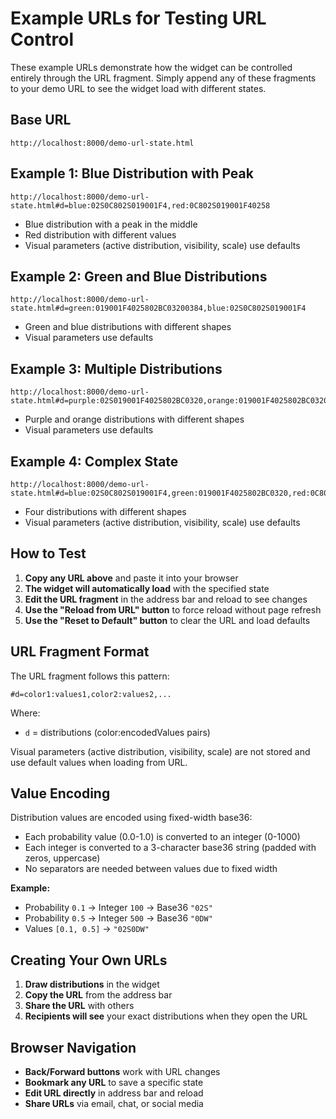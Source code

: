 # Example URLs for Testing URL Control

These example URLs demonstrate how the widget can be controlled entirely through the URL fragment. Simply append any of these fragments to your demo URL to see the widget load with different states.

## Base URL
```
http://localhost:8000/demo-url-state.html
```

## Example 1: Blue Distribution with Peak
```
http://localhost:8000/demo-url-state.html#d=blue:02S0C802S019001F4,red:0C802S019001F40258
```
- Blue distribution with a peak in the middle
- Red distribution with different values
- Visual parameters (active distribution, visibility, scale) use defaults

## Example 2: Green and Blue Distributions
```
http://localhost:8000/demo-url-state.html#d=green:019001F4025802BC03200384,blue:02S0C802S019001F4
```
- Green and blue distributions with different shapes
- Visual parameters use defaults

## Example 3: Multiple Distributions
```
http://localhost:8000/demo-url-state.html#d=purple:02S019001F4025802BC0320,orange:019001F4025802BC03200384
```
- Purple and orange distributions with different shapes
- Visual parameters use defaults

## Example 4: Complex State
```
http://localhost:8000/demo-url-state.html#d=blue:02S0C802S019001F4,green:019001F4025802BC0320,red:0C802S019001F40258,purple:02S019001F4025802BC
```
- Four distributions with different shapes
- Visual parameters (active distribution, visibility, scale) use defaults

## How to Test

1. **Copy any URL above** and paste it into your browser
2. **The widget will automatically load** with the specified state
3. **Edit the URL fragment** in the address bar and reload to see changes
4. **Use the "Reload from URL" button** to force reload without page refresh
5. **Use the "Reset to Default" button** to clear the URL and load defaults

## URL Fragment Format

The URL fragment follows this pattern:
```
#d=color1:values1,color2:values2,...
```

Where:
- `d` = distributions (color:encodedValues pairs)

Visual parameters (active distribution, visibility, scale) are not stored and use default values when loading from URL.

## Value Encoding

Distribution values are encoded using fixed-width base36:
- Each probability value (0.0-1.0) is converted to an integer (0-1000)
- Each integer is converted to a 3-character base36 string (padded with zeros, uppercase)
- No separators are needed between values due to fixed width

**Example:**
- Probability `0.1` → Integer `100` → Base36 `"02S"`
- Probability `0.5` → Integer `500` → Base36 `"0DW"`
- Values `[0.1, 0.5]` → `"02S0DW"`

## Creating Your Own URLs

1. **Draw distributions** in the widget
2. **Copy the URL** from the address bar
3. **Share the URL** with others
4. **Recipients will see** your exact distributions when they open the URL

## Browser Navigation

- **Back/Forward buttons** work with URL changes
- **Bookmark any URL** to save a specific state
- **Edit URL directly** in address bar and reload
- **Share URLs** via email, chat, or social media
